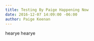```yaml
---
title: Testing By Paige Happening Now
date: 2016-12-07 14:09:00 -06:00
author: Paige Keenan
---
```


hearye hearye